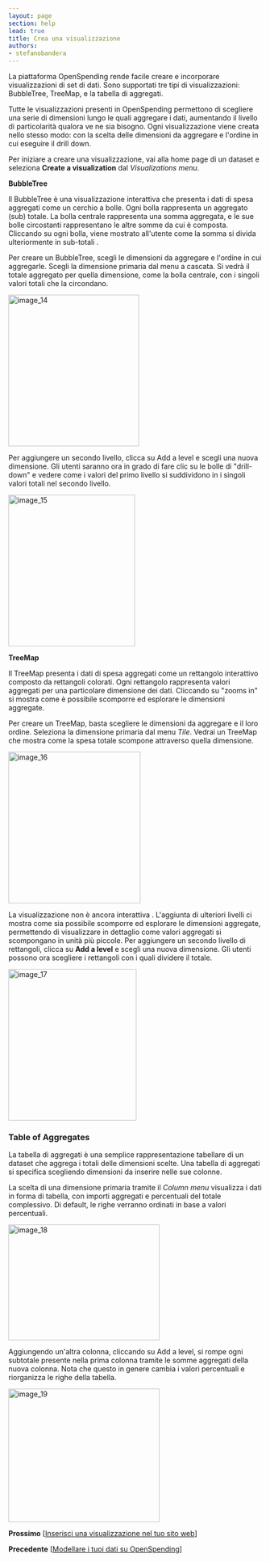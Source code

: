 ```yaml
---
layout: page
section: help
lead: true
title: Crea una visualizzazione
authors:
- stefanobandera
---
```

La piattaforma OpenSpending rende facile creare e incorporare visualizzazioni di set di dati. Sono supportati tre tipi di visualizzazioni: BubbleTree, TreeMap, e la tabella di aggregati.

Tutte le visualizzazioni presenti in OpenSpending permettono di scegliere una serie di dimensioni lungo le quali aggregare i dati, aumentando il livello di particolarità qualora ve ne sia bisogno. Ogni visualizzazione viene creata nello stesso modo: con la scelta delle dimensioni da aggregare e l'ordine in cui eseguire il drill down.

Per iniziare a creare una visualizzazione, vai alla home page di un dataset e seleziona **Create a visualization** dal <em>Visualizations menu</em>.

**BubbleTree**

Il BubbleTree è una visualizzazione interattiva che presenta i dati di spesa aggregati come un cerchio a bolle. Ogni bolla rappresenta un aggregato (sub) totale. La bolla centrale rappresenta una somma aggregata, e le sue bolle circostanti rappresentano le altre somme da cui è composta. Cliccando su ogni bolla, viene mostrato all'utente come la somma si divida ulteriormente in sub-totali .

Per creare un BubbleTree, scegli le dimensioni da aggregare e l'ordine in cui aggregarle. Scegli la dimensione primaria dal menu a cascata. Si vedrà il totale aggregato per quella dimensione, come la bolla centrale, con i singoli valori totali che la circondano.

<img class="alignnone size-medium wp-image-1578" src="http://community.openspending.org/files/2013/09/image_14-259x300.png" alt="image_14" width="259" height="300" />

Per aggiungere un secondo livello, clicca su Add a level e scegli una nuova dimensione. Gli utenti saranno ora in grado di fare clic su le bolle di "drill-down" e vedere come i valori del primo livello si suddividono in i singoli valori totali nel secondo livello.

<img class="alignnone size-medium wp-image-1579" src="http://community.openspending.org/files/2013/09/image_15-251x300.png" alt="image_15" width="251" height="300" />

**TreeMap**

Il TreeMap presenta i dati di spesa aggregati come un rettangolo interattivo composto da rettangoli colorati. Ogni rettangolo rappresenta valori aggregati per una particolare dimensione dei dati. Cliccando su "zooms in" si mostra come è possibile scomporre ed esplorare le dimensioni aggregate.

Per creare un TreeMap, basta scegliere le dimensioni da aggregare e il loro ordine. Seleziona la dimensione primaria dal menu *Tile*. Vedrai un TreeMap che mostra come la spesa totale scompone attraverso quella dimensione.

<img class="alignnone size-medium wp-image-1580" src="http://community.openspending.org/files/2013/09/image_16-262x300.png" alt="image_16" width="262" height="300" />

La visualizzazione non è ancora interattiva . L'aggiunta di ulteriori livelli ci mostra come sia possibile scomporre ed esplorare le dimensioni aggregate, permettendo di visualizzare in dettaglio come valori aggregati si scompongano in unità più piccole. Per aggiungere un secondo livello di rettangoli, clicca su **Add a level** e scegli una nuova dimensione. Gli utenti possono ora scegliere i rettangoli con i quali dividere il totale.

<img class="alignnone size-medium wp-image-1581" src="http://community.openspending.org/files/2013/09/image_17-254x300.png" alt="image_17" width="254" height="300" />

### Table of Aggregates

La tabella di aggregati è una semplice rappresentazione tabellare di un dataset che aggrega i totali delle dimensioni scelte. Una tabella di aggregati si specifica scegliendo dimensioni da inserire nelle sue colonne.

La scelta di una dimensione primaria tramite il *Column menu* visualizza i dati in forma di tabella, con importi aggregati e percentuali del totale complessivo. Di default, le righe verranno ordinati in base a valori percentuali.

<img class="alignnone size-medium wp-image-1582" src="http://community.openspending.org/files/2013/09/image_18-300x229.png" alt="image_18" width="300" height="229" />

Aggiungendo un'altra colonna, cliccando su Add a level, si rompe ogni subtotale presente nella prima colonna tramite le somme aggregati della nuova colonna. Nota che questo in genere cambia i valori percentuali e riorganizza le righe della tabella.

<img class="alignnone size-medium wp-image-1583" src="http://community.openspending.org/files/2013/09/image_19-300x264.png" alt="image_19" width="300" height="264" />

**Prossimo** [<a href="../inserisci-una-visualizzazione-nel-tuo-sito-web/">Inserisci una visualizzazione nel tuo sito web</a>]

**Precedente** [<a href="../creare-un-dataset-su-openspending/">Modellare i tuoi dati su OpenSpending</a>]
